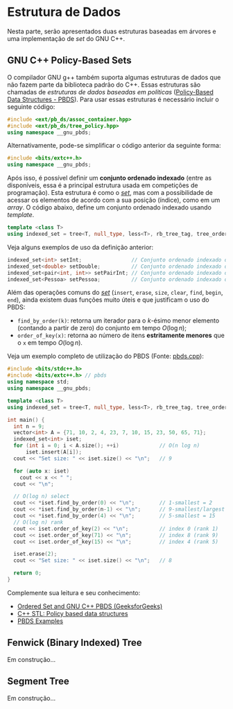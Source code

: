 # Estrutura de Dados

Nesta parte, serão apresentados duas estruturas baseadas em árvores e uma implementação de *set* do GNU C++.  

## GNU C++ Policy-Based Sets

O compilador GNU g++ também suporta algumas estruturas de dados que não fazem parte da biblioteca padrão do C++. Essas estruturas são chamadas de *estruturas de dados baseadas em políticas* ([Policy-Based Data Structures - PBDS](http://gcc.gnu.org/onlinedocs/libstdc++/manual/policy_data_structures_design.html)). Para usar essas estruturas é necessário incluir o seguinte código:

```c++ linenums="1"
#include <ext/pb_ds/assoc_container.hpp>
#include <ext/pb_ds/tree_policy.hpp>
using namespace __gnu_pbds;
```

Alternativamente, pode-se simplificar o código anterior da seguinte forma:

```c++ linenums="1"
#include <bits/extc++.h> 
using namespace __gnu_pbds;
```

Após isso, é possível definir um **conjunto ordenado indexado** (entre as disponíveis, essa é a principal estrutura usada em competições de programação). Esta estrutura é como o [*set*](/ed1/#set-e-multiset), mas com a possibilidade de acessar os elementos de acordo com a sua posição (índice), como em um *array*. O código abaixo, define um conjunto ordenado indexado usando *template*.

```c++ linenums="1"
template <class T> 
using indexed_set = tree<T, null_type, less<T>, rb_tree_tag, tree_order_statistics_node_update>;
```

Veja alguns exemplos de uso da definição anterior:

```c++ linenums="1"
indexed_set<int> setInt;                // Conjunto ordenado indexado de inteiros
indexed_set<double> setDouble;          // Conjunto ordenado indexado de doubles
indexed_set<pair<int, int>> setPairInt; // Conjunto ordenado indexado de pares de inteiros
indexed_set<Pessoa> setPessoa;          // Conjunto ordenado indexado de Pessoas (precisa do operator<)
```

Além das operações comuns do [*set*](/ed1/#set-e-multiset) (`insert`, `erase`, `size`, `clear`, `find`, `begin`, `end`), ainda existem duas funções muito úteis e que justificam o uso do PBDS:

- `find_by_order(k)`: retorna um iterador para o $k$-ésimo menor elemento (contando a partir de zero) do conjunto em tempo $O(\log n)$;
- `order_of_key(x)`: retorna ao número de itens **estritamente menores** que o `x` em tempo $O(\log n)$.

Veja um exemplo completo de utilização do PBDS (Fonte: [pbds.cpp](https://github.com/stevenhalim/cpbook-code/blob/master/ch2/nonlineards/pbds.cpp)):

```c++ linenums="1"
#include <bits/stdc++.h>
#include <bits/extc++.h> // pbds
using namespace std;
using namespace __gnu_pbds;

template <class T> 
using indexed_set = tree<T, null_type, less<T>, rb_tree_tag, tree_order_statistics_node_update>;

int main() {
  int n = 9;
  vector<int> A = {71, 10, 2, 4, 23, 7, 10, 15, 23, 50, 65, 71};
  indexed_set<int> iset;
  for (int i = 0; i < A.size(); ++i)             // O(n log n)
      iset.insert(A[i]);
  cout << "Set size: " << iset.size() << "\n";   // 9

  for (auto x: iset)
    cout << x << " ";
  cout << "\n";

  // O(log n) select
  cout << *iset.find_by_order(0) << "\n";        // 1-smallest = 2
  cout << *iset.find_by_order(n-1) << "\n";      // 9-smallest/largest = 71
  cout << *iset.find_by_order(4) << "\n";        // 5-smallest = 15
  // O(log n) rank
  cout << iset.order_of_key(2) << "\n";          // index 0 (rank 1)
  cout << iset.order_of_key(71) << "\n";         // index 8 (rank 9)
  cout << iset.order_of_key(15) << "\n";         // index 4 (rank 5)

  iset.erase(2);
  cout << "Set size: " << iset.size() << "\n";   // 8

  return 0;
}
```

Complemente sua leitura e seu conhecimento:

- [Ordered Set and GNU C++ PBDS (GeeksforGeeks)](https://www.geeksforgeeks.org/ordered-set-gnu-c-pbds/)
- [C++ STL: Policy based data structures](https://codeforces.com/blog/entry/11080)
- [PBDS Examples](https://opensource.apple.com/source/llvmgcc42/llvmgcc42-2336.9/libstdc++-v3/testsuite/ext/pb_ds/example/)

## Fenwick (Binary Indexed) Tree

Em construção...

## Segment Tree

Em construção...
